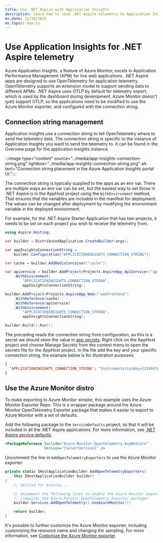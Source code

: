 ```yaml
---
title: Use .NET Aspire with Application Insights
description: Learn how to send .NET Aspire telemetry to Application Insights.
ms.date: 11/10/2023
ms.topic: how-to
---
```


# Use Application Insights for .NET Aspire telemetry

Azure Application Insights, a feature of Azure Monitor, excels in Application Performance Management (APM) for live web applications. .NET Aspire apps are designed to use OpenTelemetry for application telemetry. OpenTelemetry supports an extension model to support sending data to different APMs. .NET Aspire uses OTLP by default for telemetry export, which is used by the dashboard during development. Azure Monitor doesn't (yet) support OTLP, so the applications need to be modified to use the Azure Monitor exporter, and configured with the connection string.

## Connection string management

Application insights use a connection string to tell OpenTelemetry where to send the telemetry data. The connection string is specific to the instance of Application Insights you want to send the telemetry to. It can be found in the Overview page for the application insights instance.

:::image type="content" source="../media/app-insights-connection-string.png" lightbox="../media/app-insights-connection-string.png" alt-text="Connection string placement in the Azure Application Insights portal UI.":::

The connection string is typically supplied to the apps as an env var. There are multiple ways an env var can be set, but the easiest way to set those in .NET Aspire is in the AppHost project using the `WithEnvironment` method, That ensures that the variables are included in the manifest for deployment. The values can be changed after deployment by modifying the environment variable in the deployed environment.

For example, for the .NET Aspire Starter Application that has two projects, it needs to be set on each project you wish to receive the telemetry from.

```csharp
using Aspire.Hosting;

var builder = DistributedApplication.CreateBuilder(args);

var appInsightsConnectionString =
    builder.Configuration["APPLICATIONINSIGHTS_CONNECTION_STRING"];

var cache = builder.AddRedisContainer("cache");

var apiservice = builder.AddProject<Projects.AspireApp_ApiService>("apiservice")
    .WithEnvironment(
        "APPLICATIONINSIGHTS_CONNECTION_STRING",
        appInsightsConnectionString);

builder.AddProject<Projects.AspireApp_Web>("webfrontend")
    .WithReference(cache)
    .WithReference(apiservice)
    .WithEnvironment(
        "APPLICATIONINSIGHTS_CONNECTION_STRING",
        appInsightsConnectionString);

builder.Build().Run();
```

The preceding reads the connection string from configuration, as this is a secret we should store the value in [app secrets](/aspnet/core/security/app-secrets). Right click on the AppHost project and choose Manage Secrets from the context menu to open the secrets file for the AppHost project. In the file add the key and your specific connection string, the example below is for illustration purposes.

```json
{
  "APPLICATIONINSIGHTS_CONNECTION_STRING": "InstrumentationKey=12345678-abcd-1234-abcd-1234abcd5678;IngestionEndpoint=https://westus3-1.in.applicationinsights.azure.com"
}
```

## Use the Azure Monitor distro

To make exporting to Azure Monitor simpler, this example uses the Azure Monitor Exporter Repo. This is a wrapper package around the Azure Monitor OpenTelemetry Exporter package that makes it easier to export to Azure Monitor with a set of defaults.

Add the following package to the `ServiceDefaults` project, so that it will be included in all the .NET Aspire applications. For more information, see [.NET Aspire service defaults](../../service-defaults.md).

``` xml
<PackageReference Include="Azure.Monitor.OpenTelemetry.AspNetCore" 
                  Version="[SelectVersion]" />
```

Uncomment the line in `AddOpenTelemetryExporters` to use the Azure Monitor exporter:

```csharp
private static IHostApplicationBuilder AddOpenTelemetryExporters(
    this IHostApplicationBuilder builder)
{
    // Omitted for brevity...

    // Uncomment the following lines to enable the Azure Monitor exporter 
    // (requires the Azure.Monitor.OpenTelemetry.Exporter package)
    builder.Services.AddOpenTelemetry().UseAzureMonitor();

    return builder;
}
```

It's possible to further customize the Azure Monitor exporter, including customizing the resource name and changing the sampling. For more information, see [Customize the Azure Monitor exporter](/azure/azure-monitor/app/opentelemetry-configuration?tabs=aspnetcore).
